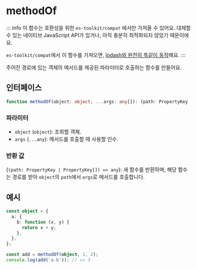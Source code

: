 # methodOf

::: info
이 함수는 호환성을 위한 `es-toolkit/compat` 에서만 가져올 수 있어요. 대체할 수 있는 네이티브 JavaScript API가 있거나, 아직 충분히 최적화되지 않았기 때문이에요.

`es-toolkit/compat`에서 이 함수를 가져오면, [lodash와 완전히 똑같이 동작](../../../compatibility.md)해요.
:::

주어진 경로에 있는 객체의 메서드를 제공된 파라미터로 호출하는 함수를 만들어요.

## 인터페이스

```typescript
function methodOf(object: object, ...args: any[]): (path: PropertyKey | PropertyKey[]) => any;
```

### 파라미터

- `object` (`object`): 조회할 객체.
- `args` (`...any`): 메서드를 호출할 때 사용할 인수.

### 반환 값

(`(path: PropertyKey | PropertyKey[]) => any`): 새 함수를 반환하며, 해당 함수는 경로를 받아 `object`의 `path`에서 `args`로 메서드를 호출합니다.

## 예시

```typescript
const object = {
  a: {
    b: function (x, y) {
      return x + y;
    },
  },
};

const add = methodOf(object, 1, 2);
console.log(add('a.b')); // => 3
```
